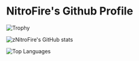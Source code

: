 # NitroFire's Github Profile

![Trophy](https://github-profile-trophy.vercel.app/?username=zNitroFire&theme=dracula)

![zNitroFire's GitHub stats](https://github-readme-stats.vercel.app/api?username=zNitroFire&theme=dracula&count_private=true&show_icons=true)

![Top Languages](https://github-readme-stats.vercel.app/api/top-langs/?username=zNitroFire&theme=dracula)
